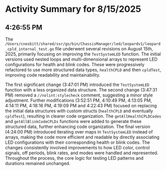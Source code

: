 # Activity Summary for 8/15/2025

## 4:26:55 PM
The `/Users/cnesbitt/shared/ssr/go/bin/ChassisManager/led/leopardv1/leopard_cpld_internal_test.go` file underwent several revisions on August 15th, 2025, primarily focusing on improving the `TestSystemLED` function.  The initial versions used nested loops and multi-dimensional arrays to represent LED configurations for health and blink codes. These were progressively refactored to use more structured data types, `healthCPLD` and then `cpldTest`, improving code readability and maintainability.

The first significant change (3:47:01 PM) introduced the `TestSystemLED` function with a less organized data structure. The second change (3:47:31 PM) removed a `//nolint:stylecheck` comment, suggesting a minor style adjustment.  Further modifications (3:52:51 PM, 4:10:49 PM, 4:13:05 PM, 4:14:11 PM, 4:18:16 PM, 4:19:09 PM and 4:22:43 PM) focused on replacing the initial data structures with custom structs (`healthCPLD` and eventually `cpldTest`), resulting in clearer code organization.  The `getAllHealthCPLDCodes` and `getAllBlinkCodeCPLDs` functions were added to generate these structured data, further enhancing code organization. The final version (4:24:00 PM) introduced iterating over maps in `TestSystemLED` instead of arrays, making the code more efficient and readable by directly associating LED configurations with their corresponding health or blink codes. The changes consistently involved improvements to how LED color, control signals, off periods, blink rates, and modes were handled and represented. Throughout the process, the core logic for testing LED patterns and durations remained unchanged.
